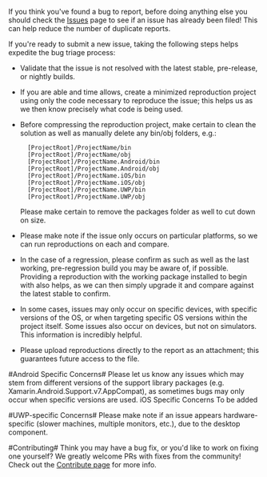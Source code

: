 If you think you've found a bug to report, before doing anything else you should check the [Issues](https://github.com/xamarin/Caboodle/issues) page to see if an issue has already been filed! This can help reduce the number of duplicate reports.

If you're ready to submit a new issue, taking the following steps helps expedite the bug triage process:

* Validate that the issue is not resolved with the latest stable, pre-release, or nightly builds.

* If you are able and time allows, create a minimized reproduction project using only the code necessary to reproduce the issue; this helps us as we then know precisely what code is being used.

* Before compressing the reproduction project, make certain to clean the solution as well as manually delete any bin/obj folders, e.g.:

		[ProjectRoot]/ProjectName/bin
		[ProjectRoot]/ProjectName/obj
		[ProjectRoot]/ProjectName.Android/bin
		[ProjectRoot]/ProjectName.Android/obj
		[ProjectRoot]/ProjectName.iOS/bin
		[ProjectRoot]/ProjectName.iOS/obj
		[ProjectRoot]/ProjectName.UWP/bin
		[ProjectRoot]/ProjectName.UWP/obj
		
	Please make certain to remove the packages folder as well to cut down on size.

* Please make note if the issue only occurs on particular platforms, so we can run reproductions on each and compare.

* In the case of a regression, please confirm as such as well as the last working, pre-regression build you may be aware of, if possible. Providing a reproduction with the working package installed to begin with also helps, as we can then simply upgrade it and compare against the latest stable to confirm.

* In some cases, issues may only occur on specific devices, with specific versions of the OS, or when targeting specific OS versions within the project itself. Some issues also occur on devices, but not on simulators. This information is incredibly helpful.

* Please upload reproductions directly to the report as an attachment; this guarantees future access to the file.

#Android Specific Concerns#
Please let us know any issues which may stem from different versions of the support library packages (e.g. Xamarin.Android.Support.v7.AppCompat), as sometimes bugs may only occur when specific versions are used.
iOS Specific Concerns
To be added

#UWP-specific Concerns#
Please make note if an issue appears hardware-specific (slower machines, multiple monitors, etc.), due to the desktop component.

#Contributing#
Think you may have a bug fix, or you'd like to work on fixing one yourself? We greatly welcome PRs with fixes from the community! Check out the [Contribute page](CONTRIBUTING.md) for more info.